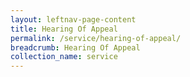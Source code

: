 ```yaml
---
layout: leftnav-page-content
title: Hearing Of Appeal
permalink: /service/hearing-of-appeal/
breadcrumb: Hearing Of Appeal
collection_name: service
---
```

